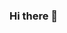 ### Hi there 👋

<!--
**erekie/erekie** is a ✨ _special_ ✨ repository because its `README.md` (this file) appears on your GitHub profile.

Here are some ideas 
